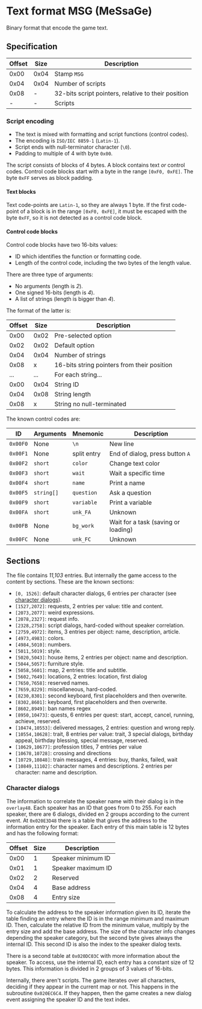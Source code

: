 # Text format MSG (MeSsaGe)

Binary format that encode the game text.

## Specification

| Offset | Size | Description                                         |
| ------ | ---- | --------------------------------------------------- |
| 0x00   | 0x04 | Stamp `MSG `                                        |
| 0x04   | 0x04 | Number of scripts                                   |
| 0x08   | -    | 32-bits script pointers, relative to their position |
| -      | -    | Scripts                                             |

### Script encoding

- The text is mixed with formatting and script functions (control codes).
- The encoding is `ISO/IEC 8859-1` (`Latin-1`).
- Script ends with null-terminator character (`\0`).
- Padding to multiple of 4 with byte `0x00`.

The script consists of blocks of 4 bytes. A block contains text _or_ control
codes. Control code blocks start with a byte in the range `[0xF0, 0xFE]`. The
byte `0xFF` serves as block padding.

#### Text blocks

Text code-points are `Latin-1`, so they are always 1 byte. If the first
code-point of a block is in the range `[0xF0, 0xFE]`, it must be escaped with
the byte `0xFF`, so it is not detected as a control code block.

#### Control code blocks

Control code blocks have two 16-bits values:

- ID which identifies the function or formatting code.
- Length of the control code, including the two bytes of the length value.

There are three type of arguments:

- No arguments (length is _2_).
- One signed 16-bits (length is _4_).
- A list of strings (length is bigger than _4_).

The format of the latter is:

| Offset | Size | Description                                 |
| ------ | ---- | ------------------------------------------- |
| 0x00   | 0x02 | Pre-selected option                         |
| 0x02   | 0x02 | Default option                              |
| 0x04   | 0x04 | Number of strings                           |
| 0x08   | x    | 16-bits string pointers from their position |
| ...    | ...  | For each string...                          |
| 0x00   | 0x04 | String ID                                   |
| 0x04   | 0x08 | String length                               |
| 0x08   | x    | String no null-terminated                   |

The known control codes are:

| ID       | Arguments  | Mnemonic    | Description                         |
| -------- | ---------- | ----------- | ----------------------------------- |
| `0x00F0` | None       | `\n`        | New line                            |
| `0x00F1` | None       | split entry | End of dialog, press button `A`     |
| `0x00F2` | `short`    | `color`     | Change text color                   |
| `0x00F3` | `short`    | `wait`      | Wait a specific time                |
| `0x00F4` | `short`    | `name`      | Print a name                        |
| `0x00F5` | `string[]` | `question`  | Ask a question                      |
| `0x00F9` | `short`    | `variable`  | Print a variable                    |
| `0x00FA` | `short`    | `unk_FA`    | Unknown                             |
| `0x00FB` | None       | `bg_work`   | Wait for a task (saving or loading) |
| `0x00FC` | None       | `unk_FC`    | Unknown                             |

## Sections

The file contains _11,103_ entries. But internally the game access to the
content by sections. These are the known sections:

- `[0, 1526]`: default character dialogs, 6 entries per character (see
  [character dialogs](#character-dialogs)).
- `[1527,2072]`: requests, 2 entries per value: title and content.
- `[2073,2077]`: weird expressions.
- `[2078,2327]`: request info.
- `[2328,2758]`: script dialogs, hard-coded without speaker correlation.
- `[2759,4972]`: items, 3 entries per object: name, description, article.
- `[4973,4983]`: colors.
- `[4984,5010]`: numbers.
- `[5011,5019]`: style.
- `[5020,5043]`: house items, 2 entries per object: name and description.
- `[5044,5057]`: furniture style.
- `[5058,5601]`: map, 2 entries: title and subtitle.
- `[5602,7649]`: locations, 2 entries: location, first dialog
- `[7650,7658]`: reserved names.
- `[7659,8229]`: miscellaneous, hard-coded.
- `[8230,8301]`: second keyboard, first placeholders and then overwrite.
- `[8302,8601]`: keyboard, first placeholders and then overwrite.
- `[8602,8949]`: ban names regex
- `[8950,10473]`: quests, 6 entries per quest: start, accept, cancel, running,
  achieve, reserved.
- `[10474,10553]`: delivered messages, 2 entries: question and wrong reply.
- `[10554,10628]`: trait, 8 entries per value: trait, 3 special dialogs,
  birthday appeal, birthday blessing, special message, reserved.
- `[10629,10677]`: profession titles, 7 entries per value
- `[10678,10728]`: crossing and directions
- `[10729,10848]`: train messages, 4 entries: buy, thanks, failed, wait
- `[10849,11102]`: character names and descriptions. 2 entries per character:
  name and description.

### Character dialogs

The information to correlate the speaker name with their dialog is in the
`overlay48`. Each speaker has an ID that goes from 0 to 255. For each speaker,
there are 6 dialogs, divided en 2 groups according to the current event. At
`0x020E3D48` there is a table that gives the address to the information entry
for the speaker. Each entry of this main table is 12 bytes and has the following
format:

| Offset | Size | Description        |
| ------ | ---- | ------------------ |
| 0x00   | 1    | Speaker minimum ID |
| 0x01   | 1    | Speaker maximum ID |
| 0x02   | 2    | Reserved           |
| 0x04   | 4    | Base address       |
| 0x08   | 4    | Entry size         |

To calculate the address to the speaker information given its ID, iterate the
table finding an entry where the ID is in the range minimum and maximum ID.
Then, calculate the relative ID from the minimum value, multiply by the entry
size and add the base address. The size of the character info changes depending
the speaker category, but the second byte gives always the internal ID. This
second ID is also the index to the speaker dialog texts.

There is a second table at `0x020DC03C` with more information about the speaker.
To access, use the internal ID, each entry has a constant size of 12 bytes. This
information is divided in 2 groups of 3 values of 16-bits.

Internally, there aren't scripts. The game iterates over all characters,
deciding if they appear in the current map or not. This happens in the
subroutine `0x020EC6C4`. If they happen, then the game creates a new dialog
event assigning the speaker ID and the text index.
